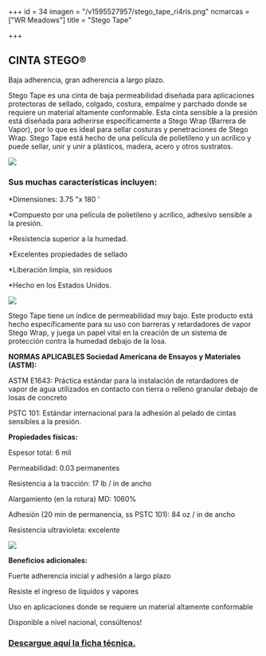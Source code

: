 +++
id = 34
imagen = "/v1595527957/stego_tape_ri4ris.png"
ncmarcas = ["WR Meadows"]
title = "Stego Tape"

+++
## CINTA STEGO®

Baja adherencia, gran adherencia a largo plazo.

Stego Tape es una cinta de baja permeabilidad diseñada para aplicaciones protectoras de sellado, colgado, costura, empalme y parchado donde se requiere un material altamente conformable. Esta cinta sensible a la presión está diseñada para adherirse específicamente a Stego Wrap (Barrera de Vapor), por lo que es ideal para sellar costuras y penetraciones de Stego Wrap. Stego Tape está hecho de una película de polietileno y un acrílico y puede sellar, unir y unir a plásticos, madera, acero y otros sustratos.

![](https://res.cloudinary.com/novatec/v1595528486/tape_uyfaw4.png)

### **Sus muchas características incluyen:**

\*Dimensiones: 3.75 "x 180 '

\*Compuesto por una película de polietileno y acrílico, adhesivo    sensible a la presión.

\*Resistencia superior a la humedad.

\*Excelentes propiedades de sellado

\*Liberación limpia, sin residuos

\*Hecho en los Estados Unidos.

![](https://res.cloudinary.com/novatec/v1595528533/stego_tapee_w8npif.png)

Stego Tape tiene un índice de permeabilidad muy bajo. Este producto está hecho específicamente para su uso con barreras y retardadores de vapor Stego Wrap, y juega un papel vital en la creación de un sistema de protección contra la humedad debajo de la losa.

**NORMAS APLICABLES Sociedad Americana de Ensayos y Materiales (ASTM):**

ASTM E1643: Práctica estándar para la instalación de retardadores de vapor de agua utilizados en contacto con tierra o relleno granular debajo de losas de concreto

PSTC 101: Estándar internacional para la adhesión al pelado de cintas sensibles a la presión.

**Propiedades físicas:**

Espesor total: 6 mil

Permeabilidad: 0.03 permanentes

Resistencia a la tracción: 17 lb / in de ancho

Alargamiento (en la rotura) MD: 1060%

Adhesión (20 min de permanencia, ss PSTC 101): 84 oz / in de ancho

Resistencia ultravioleta: excelente

![](https://res.cloudinary.com/novatec/v1595528725/barrera_tape_h3pvsl.png)

**Beneficios adicionales:**

Fuerte adherencia inicial y adhesión a largo plazo

Resiste el ingreso de líquidos y vapores

Uso en aplicaciones donde se requiere un material altamente conformable

Disponible a nivel nacional, consúltenos!

### [**Descargue aquí la ficha técnica.**](https://synology01.novatec.cr:5001/d/f/542805218717377603)